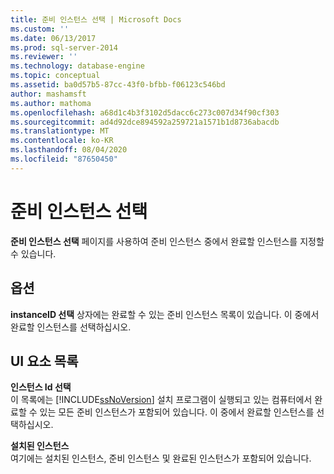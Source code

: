 ```yaml
---
title: 준비 인스턴스 선택 | Microsoft Docs
ms.custom: ''
ms.date: 06/13/2017
ms.prod: sql-server-2014
ms.reviewer: ''
ms.technology: database-engine
ms.topic: conceptual
ms.assetid: ba0d57b5-87cc-43f0-bfbb-f06123c546bd
author: mashamsft
ms.author: mathoma
ms.openlocfilehash: a68d1c4b3f3102d5dacc6c273c007d34f90cf303
ms.sourcegitcommit: ad4d92dce894592a259721a1571b1d8736abacdb
ms.translationtype: MT
ms.contentlocale: ko-KR
ms.lasthandoff: 08/04/2020
ms.locfileid: "87650450"
---
```

# <a name="select-a-prepared-instance"></a>준비 인스턴스 선택
  **준비 인스턴스 선택** 페이지를 사용하여 준비 인스턴스 중에서 완료할 인스턴스를 지정할 수 있습니다.  
  
## <a name="options"></a>옵션  
 **instanceID 선택** 상자에는 완료할 수 있는 준비 인스턴스 목록이 있습니다. 이 중에서 완료할 인스턴스를 선택하십시오.  
  
## <a name="ui-element-list"></a>UI 요소 목록  
 **인스턴스 Id 선택**  
 이 목록에는 [!INCLUDE[ssNoVersion](../../includes/ssnoversion-md.md)] 설치 프로그램이 실행되고 있는 컴퓨터에서 완료할 수 있는 모든 준비 인스턴스가 포함되어 있습니다. 이 중에서 완료할 인스턴스를 선택하십시오.  
  
 **설치된 인스턴스**  
 여기에는 설치된 인스턴스, 준비 인스턴스 및 완료된 인스턴스가 포함되어 있습니다.  
  
  
